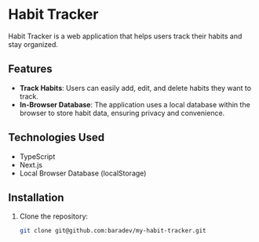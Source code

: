 # Habit Tracker

Habit Tracker is a web application that helps users track their habits and stay organized.

## Features

- **Track Habits**: Users can easily add, edit, and delete habits they want to track.
- **In-Browser Database**: The application uses a local database within the browser to store habit data, ensuring privacy and convenience.

## Technologies Used

- TypeScript
- Next.js
- Local Browser Database (localStorage)

## Installation

1. Clone the repository:
   ```bash
   git clone git@github.com:baradev/my-habit-tracker.git
